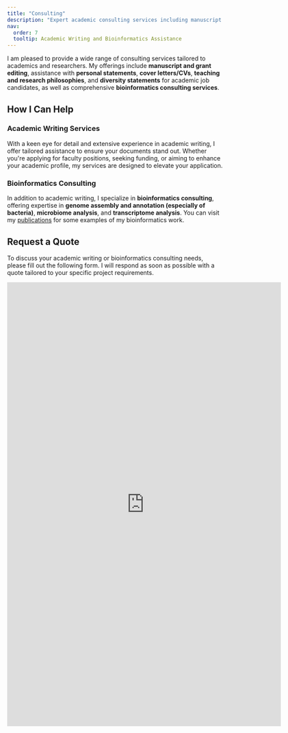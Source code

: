 ```yaml
---
title: "Consulting"
description: "Expert academic consulting services including manuscript and grant editing, personal statement and CV assistance, and comprehensive support for academic job candidates. Get personalized help with your academic writing needs. Assistance in bioinformatics, including genome assembly, annotation, microbiome, and transcriptome analysis."
nav:
  order: 7
  tooltip: Academic Writing and Bioinformatics Assistance
---
```


I am pleased to provide a wide range of consulting services tailored to academics and researchers. My offerings include **manuscript and grant editing**, assistance with **personal statements**, **cover letters/CVs**, **teaching and research philosophies**, and **diversity statements** for academic job candidates, as well as comprehensive **bioinformatics consulting services**.

## How I Can Help

### Academic Writing Services
With a keen eye for detail and extensive experience in academic writing, I offer tailored assistance to ensure your documents stand out. Whether you're applying for faculty positions, seeking funding, or aiming to enhance your academic profile, my services are designed to elevate your application.

### Bioinformatics Consulting
In addition to academic writing, I specialize in **bioinformatics consulting**, offering expertise in **genome assembly and annotation (especially of bacteria)**, **microbiome analysis**, and **transcriptome analysis**. You can visit my <a href="https://tvanlaar.github.io/publications/">publications</a> for some examples of my bioinformatics work.

## Request a Quote
To discuss your academic writing or bioinformatics consulting needs, please fill out the following form. I will respond as soon as possible with a quote tailored to your specific project requirements.

<iframe src="https://docs.google.com/forms/d/e/1FAIpQLSfer90Pr4p8lnh1Ua1MXuj_e9UH4UFCfxcArATQrYs8b_OytQ/viewform?embedded=true" width="640" height="1036" frameborder="0" marginheight="0" marginwidth="0">Loading…</iframe>